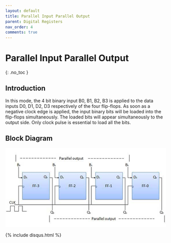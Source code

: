 ```yaml
---
layout: default
title: Parallel Input Parallel Output
parent: Digital Registers
nav_order: 4
comments: true
---
```


# Parallel Input Parallel Output
{: .no_toc }




## Introduction
 
In this mode, the 4 bit binary input B0, B1, B2, B3 is applied to the data inputs D0, D1, D2, D3 respectively of the four flip-flops. 
As soon as a negative clock edge is applied, the input binary bits will be loaded into the flip-flops simultaneously. 
The loaded bits will appear simultaneously to the output side. 
Only clock pulse is essential to load all the bits.



## Block Diagram


<div style="text-align:center"><img src="../../assets/images/pipo_blockdiagram.jpg" /></div>

{% include disqus.html %}
